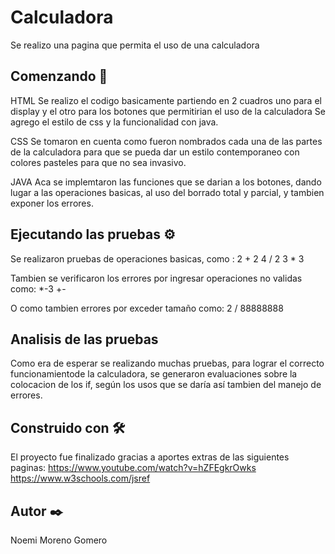 # Calculadora 
Se realizo una pagina que permita el uso de una calculadora 

## Comenzando 🚀

HTML 
Se realizo el codigo basicamente partiendo en 2 cuadros uno para el display y el otro para los botones 
que permitirian el uso de la calculadora
Se agrego el estilo de css y la funcionalidad con java.

CSS
Se tomaron en cuenta como fueron nombrados cada una de las partes de la calculadora para que se pueda dar un estilo contemporaneo con colores pasteles para que no sea invasivo.

JAVA
Aca se implemtaron las funciones que se darian a los botones, dando lugar a las operaciones basicas, al uso del borrado total y parcial, y tambien exponer los errores.

## Ejecutando las pruebas ⚙️
Se realizaron pruebas de operaciones basicas, como :
2 + 2
4 / 2
3 * 3

Tambien se verificaron los errores por ingresar operaciones no validas como:
*-3
+-

O como tambien errores por exceder tamaño como:
2 / 88888888

## Analisis de las pruebas 
Como era de esperar se realizando muchas pruebas, para lograr el correcto funcionamientode la calculadora, se generaron evaluaciones sobre la colocacion de los if, según los usos que se daría así tambien del manejo de errores.

## Construido con 🛠️
El proyecto fue finalizado gracias a aportes extras de las siguientes paginas:
https://www.youtube.com/watch?v=hZFEgkrOwks
https://www.w3schools.com/jsref

## Autor ✒️
Noemi Moreno Gomero
